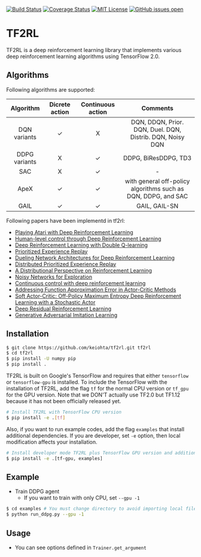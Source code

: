 [![Build Status](https://travis-ci.org/keiohta/tf2rl.svg?branch=master)](https://travis-ci.org/keiohta/tf2rl)
[![Coverage Status](https://coveralls.io/repos/github/keiohta/tf2rl/badge.svg)](https://coveralls.io/github/keiohta/tf2rl)
[![MIT License](http://img.shields.io/badge/license-MIT-blue.svg?style=flat)](LICENSE)
[![GitHub issues open](https://img.shields.io/github/issues/keiohta/tf2rl.svg)]() 

# TF2RL
TF2RL is a deep reinforcement learning library that implements various deep reinforcement learning algorithms using TensorFlow 2.0.

## Algorithms
Following algorithms are supported:

|   Algorithm   | Dicrete action | Continuous action |                           Comments                           |
| :-----------: | :------------: | :---------------: | :----------------------------------------------------------: |
| DQN variants  |       ✓        |         X         |  DQN, DDQN, Prior. DQN, Duel. DQN, Distrib. DQN, Noisy DQN   |
| DDPG variants |       X        |         ✓         |                     DDPG, BiResDDPG, TD3                     |
|      SAC      |       X        |         ✓         |                              -                               |
|     ApeX      |       ✓        |         ✓         | with general off-policy algorithms such as DQN, DDPG, and SAC |
|     GAIL      |       ✓        |         ✓         |                        GAIL, GAIL-SN                         |

Following papers have been implementd in tf2rl:

- [Playing Atari with Deep Reinforcement Learning](https://www.cs.toronto.edu/~vmnih/docs/dqn.pdf)
- [Human-level control through Deep Reinforcement Learning](https://storage.googleapis.com/deepmind-media/dqn/DQNNaturePaper.pdf)
- [Deep Reinforcement Learning with Double Q-learning](https://arxiv.org/abs/1509.06461)
- [Prioritized Experience Replay](https://arxiv.org/abs/1511.05952)
- [Dueling Network Architectures for Deep Reinforcement Learning](https://arxiv.org/abs/1511.06581)
- [Distributed Prioritized Experience Replay](<https://arxiv.org/abs/1803.00933>)
- [A Distributional Perspective on Reinforcement Learning](<https://arxiv.org/abs/1707.06887>)
- [Noisy Networks for Exploration](<https://arxiv.org/abs/1706.10295>)
- [Continuous control with deep reinforcement learning](https://arxiv.org/abs/1509.02971)
- [Addressing Function Approximation Error in Actor-Critic Methods](<https://arxiv.org/abs/1802.09477>)
- [Soft Actor-Critic: Off-Policy Maximum Entropy Deep Reinforcement Learning with a Stochastic Actor](<https://arxiv.org/abs/1801.01290>)
- [Deep Residual Reinforcement Learning](<https://arxiv.org/abs/1905.01072>)
- [Generative Adversarial Imitation Learning](<https://arxiv.org/abs/1606.03476>)



## Installation
```bash
$ git clone https://github.com/keiohta/tf2rl.git tf2rl
$ cd tf2rl
$ pip install -U numpy pip
$ pip install .
```

TF2RL is built on Google's TensorFlow and requires that either `tensorflow` or `tensorflow-gpu` is installed.
To include the TensorFlow with the installation of TF2RL, add the flag `tf` for the normal CPU version or `tf_gpu` for the GPU version.
Note that we DON'T actually use TF2.0 but TF1.12 because it has not been officially released yet.
```bash
# Install TF2RL with TensorFlow CPU version
$ pip install -e .[tf]
```

Also, if you want to run example codes, add the flag `examples` that install additional dependencies.
If you are developer, set `-e` option, then local modification affects your installation.
```bash
# Install developer mode TF2RL plus TensorFlow GPU version and additional dependencies to run examples
$ pip install -e .[tf-gpu, examples]
```

## Example
- Train DDPG agent
  - If you want to train with only CPU, set `--gpu -1`

```bash
$ cd examples # You must change directory to avoid importing local files.
$ python run_ddpg.py --gpu -1
```

## Usage
- You can see options defined in `Trainer.get_argument`
